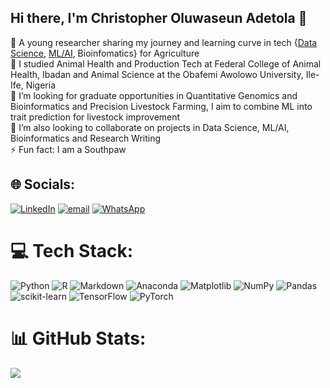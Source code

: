 ## Hi there, I'm Christopher Oluwaseun Adetola  👋

🔭 A young researcher sharing my journey and learning curve in tech {[Data Science](https://github.com/chrisseub/DataCamp-Projects), [ML/AI](https://github.com/chrisseub/ML-Practice-Rep), Bioinfomatics} for Agriculture<br>🌱 I studied Animal Health and Production Tech at Federal College of Animal Health, Ibadan and Animal Science at the Obafemi Awolowo University, Ile-Ife, Nigeria<br>👯 I’m looking for graduate opportunities in Quantitative Genomics and Bioinformatics and Precision Livestock Farming, I aim to combine ML into trait prediction for livestock improvement<br>🤔 I’m also looking to collaborate on projects in Data Science, ML/AI, Bioinformatics and Research Writing<br>⚡ Fun fact: I am a Southpaw


## 🌐 Socials:
[![LinkedIn](https://img.shields.io/badge/LinkedIn-%230077B5.svg?logo=linkedin&logoColor=white)](https://www.linkedin.com/in/christopher-adetola-gas-2715bb245) [![email](https://img.shields.io/badge/Email-D14836?logo=gmail&logoColor=white)](mailto:coadetola@student.oauife.edu.ng) [![WhatsApp](https://img.shields.io/badge/WhatsApp-25D366?style=for-the-badge&logo=whatsapp&logoColor=white)](https://wa.me/2348124742014)

# 💻 Tech Stack:
![Python](https://img.shields.io/badge/python-3670A0?style=for-the-badge&logo=python&logoColor=ffdd54) ![R](https://img.shields.io/badge/r-%23276DC3.svg?style=for-the-badge&logo=r&logoColor=white) ![Markdown](https://img.shields.io/badge/markdown-%23000000.svg?style=for-the-badge&logo=markdown&logoColor=white) ![Anaconda](https://img.shields.io/badge/Anaconda-%2344A833.svg?style=for-the-badge&logo=anaconda&logoColor=white) ![Matplotlib](https://img.shields.io/badge/Matplotlib-%23ffffff.svg?style=for-the-badge&logo=Matplotlib&logoColor=black) ![NumPy](https://img.shields.io/badge/numpy-%23013243.svg?style=for-the-badge&logo=numpy&logoColor=white) ![Pandas](https://img.shields.io/badge/pandas-%23150458.svg?style=for-the-badge&logo=pandas&logoColor=white) ![scikit-learn](https://img.shields.io/badge/scikit--learn-%23F7931E.svg?style=for-the-badge&logo=scikit-learn&logoColor=white) ![TensorFlow](https://img.shields.io/badge/TensorFlow-%23FF6F00.svg?style=for-the-badge&logo=TensorFlow&logoColor=white) ![PyTorch](https://img.shields.io/badge/PyTorch-%23EE4C2C.svg?style=for-the-badge&logo=PyTorch&logoColor=white)
# 📊 GitHub Stats:
![](https://github-readme-stats.vercel.app/api?username=chrisseub&theme=dark&hide_border=false&include_all_commits=false&count_private=false)<br/>




<!-- Proudly created with GPRM ( https://gprm.itsvg.in ) -->
